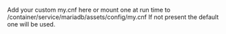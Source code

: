 Add your custom my.cnf here or mount one at run time to /container/service/mariadb/assets/config/my.cnf
If not present the default one will be used.
